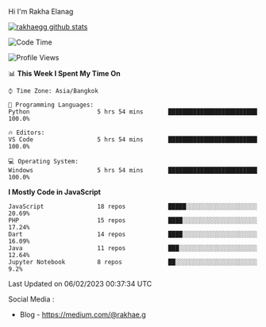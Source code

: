 Hi I'm Rakha Elanag


[![rakhaegg github stats](https://github-readme-stats.vercel.app/api?username=rakhaegg)](https://github.com/rakhaegg/rakhaegg)




<!--START_SECTION:waka-->
![Code Time](http://img.shields.io/badge/Code%20Time-1%2C196%20hrs%2026%20mins-blue)

![Profile Views](http://img.shields.io/badge/Profile%20Views-0-blue)

📊 **This Week I Spent My Time On** 

```text
⌚︎ Time Zone: Asia/Bangkok

💬 Programming Languages: 
Python                   5 hrs 54 mins       █████████████████████████   100.0%

🔥 Editors: 
VS Code                  5 hrs 54 mins       █████████████████████████   100.0%

💻 Operating System: 
Windows                  5 hrs 54 mins       █████████████████████████   100.0%

```

**I Mostly Code in JavaScript** 

```text
JavaScript               18 repos            █████░░░░░░░░░░░░░░░░░░░░   20.69% 
PHP                      15 repos            ████░░░░░░░░░░░░░░░░░░░░░   17.24% 
Dart                     14 repos            ████░░░░░░░░░░░░░░░░░░░░░   16.09% 
Java                     11 repos            ███░░░░░░░░░░░░░░░░░░░░░░   12.64% 
Jupyter Notebook         8 repos             ██░░░░░░░░░░░░░░░░░░░░░░░   9.2%

```



 Last Updated on 06/02/2023 00:37:34 UTC
<!--END_SECTION:waka-->

Social Media : 
- Blog - https://medium.com/@rakhae.g
